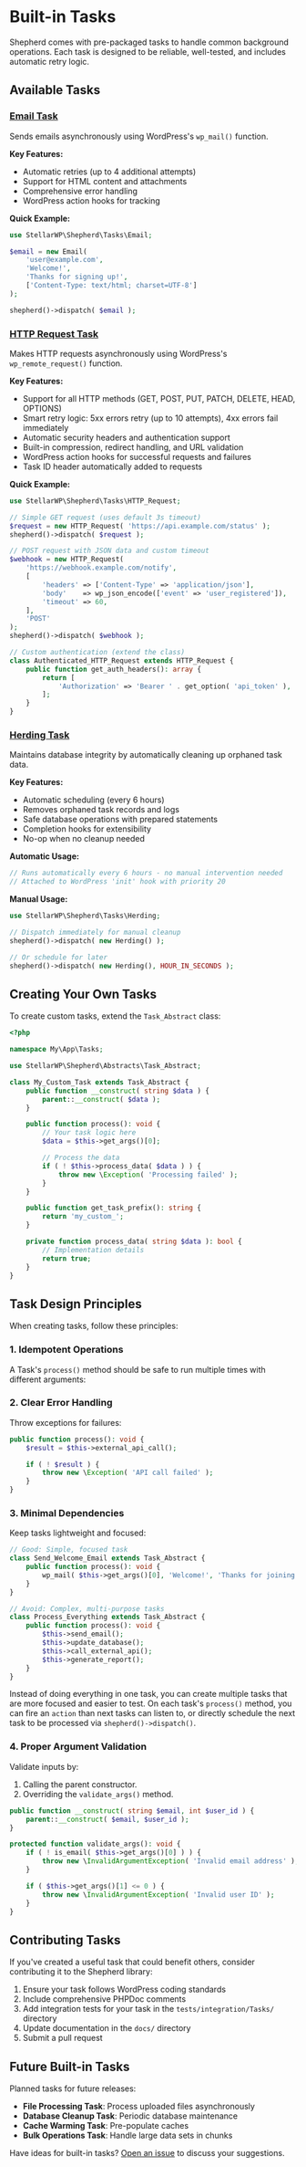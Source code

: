 # Built-in Tasks

Shepherd comes with pre-packaged tasks to handle common background operations. Each task is designed to be reliable, well-tested, and includes automatic retry logic.

## Available Tasks

### [Email Task](./tasks/email.md)

Sends emails asynchronously using WordPress's `wp_mail()` function.

**Key Features:**

- Automatic retries (up to 4 additional attempts)
- Support for HTML content and attachments
- Comprehensive error handling
- WordPress action hooks for tracking

**Quick Example:**

```php
use StellarWP\Shepherd\Tasks\Email;

$email = new Email(
    'user@example.com',
    'Welcome!',
    'Thanks for signing up!',
    ['Content-Type: text/html; charset=UTF-8']
);

shepherd()->dispatch( $email );
```

### [HTTP Request Task](./tasks/http-request.md)

Makes HTTP requests asynchronously using WordPress's `wp_remote_request()` function.

**Key Features:**

- Support for all HTTP methods (GET, POST, PUT, PATCH, DELETE, HEAD, OPTIONS)
- Smart retry logic: 5xx errors retry (up to 10 attempts), 4xx errors fail immediately
- Automatic security headers and authentication support
- Built-in compression, redirect handling, and URL validation
- WordPress action hooks for successful requests and failures
- Task ID header automatically added to requests

**Quick Example:**

```php
use StellarWP\Shepherd\Tasks\HTTP_Request;

// Simple GET request (uses default 3s timeout)
$request = new HTTP_Request( 'https://api.example.com/status' );
shepherd()->dispatch( $request );

// POST request with JSON data and custom timeout
$webhook = new HTTP_Request(
    'https://webhook.example.com/notify',
    [
        'headers' => ['Content-Type' => 'application/json'],
        'body'    => wp_json_encode(['event' => 'user_registered']),
        'timeout' => 60,
    ],
    'POST'
);
shepherd()->dispatch( $webhook );

// Custom authentication (extend the class)
class Authenticated_HTTP_Request extends HTTP_Request {
    public function get_auth_headers(): array {
        return [
            'Authorization' => 'Bearer ' . get_option( 'api_token' ),
        ];
    }
}
```

### [Herding Task](./tasks/herding.md)

Maintains database integrity by automatically cleaning up orphaned task data.

**Key Features:**

- Automatic scheduling (every 6 hours)
- Removes orphaned task records and logs
- Safe database operations with prepared statements
- Completion hooks for extensibility
- No-op when no cleanup needed

**Automatic Usage:**

```php
// Runs automatically every 6 hours - no manual intervention needed
// Attached to WordPress 'init' hook with priority 20
```

**Manual Usage:**

```php
use StellarWP\Shepherd\Tasks\Herding;

// Dispatch immediately for manual cleanup
shepherd()->dispatch( new Herding() );

// Or schedule for later
shepherd()->dispatch( new Herding(), HOUR_IN_SECONDS );
```

## Creating Your Own Tasks

To create custom tasks, extend the `Task_Abstract` class:

```php
<?php

namespace My\App\Tasks;

use StellarWP\Shepherd\Abstracts\Task_Abstract;

class My_Custom_Task extends Task_Abstract {
    public function __construct( string $data ) {
        parent::__construct( $data );
    }

    public function process(): void {
        // Your task logic here
        $data = $this->get_args()[0];

        // Process the data
        if ( ! $this->process_data( $data ) ) {
            throw new \Exception( 'Processing failed' );
        }
    }

    public function get_task_prefix(): string {
        return 'my_custom_';
    }

    private function process_data( string $data ): bool {
        // Implementation details
        return true;
    }
}
```

## Task Design Principles

When creating tasks, follow these principles:

### 1. Idempotent Operations

A Task's `process()` method should be safe to run multiple times with different arguments:

### 2. Clear Error Handling

Throw exceptions for failures:

```php
public function process(): void {
    $result = $this->external_api_call();

    if ( ! $result ) {
        throw new \Exception( 'API call failed' );
    }
}
```

### 3. Minimal Dependencies

Keep tasks lightweight and focused:

```php
// Good: Simple, focused task
class Send_Welcome_Email extends Task_Abstract {
    public function process(): void {
        wp_mail( $this->get_args()[0], 'Welcome!', 'Thanks for joining!' );
    }
}

// Avoid: Complex, multi-purpose tasks
class Process_Everything extends Task_Abstract {
    public function process(): void {
        $this->send_email();
        $this->update_database();
        $this->call_external_api();
        $this->generate_report();
    }
}
```

Instead of doing everything in one task, you can create multiple tasks that are more focused and easier to test. On each task's `process()` method, you can fire an `action` than next tasks can listen to, or directly schedule the next task to be processed via `shepherd()->dispatch()`.

### 4. Proper Argument Validation

Validate inputs by:

1. Calling the parent constructor.
2. Overriding the `validate_args()` method.

```php
public function __construct( string $email, int $user_id ) {
    parent::__construct( $email, $user_id );
}

protected function validate_args(): void {
    if ( ! is_email( $this->get_args()[0] ) ) {
        throw new \InvalidArgumentException( 'Invalid email address' );
    }

    if ( $this->get_args()[1] <= 0 ) {
        throw new \InvalidArgumentException( 'Invalid user ID' );
    }
}
```

## Contributing Tasks

If you've created a useful task that could benefit others, consider contributing it to the Shepherd library:

1. Ensure your task follows WordPress coding standards
2. Include comprehensive PHPDoc comments
3. Add integration tests for your task in the `tests/integration/Tasks/` directory
4. Update documentation in the `docs/` directory
5. Submit a pull request

## Future Built-in Tasks

Planned tasks for future releases:

- **File Processing Task**: Process uploaded files asynchronously
- **Database Cleanup Task**: Periodic database maintenance
- **Cache Warming Task**: Pre-populate caches
- **Bulk Operations Task**: Handle large data sets in chunks

Have ideas for built-in tasks? [Open an issue](https://github.com/stellarwp/shepherd/issues) to discuss your suggestions.
